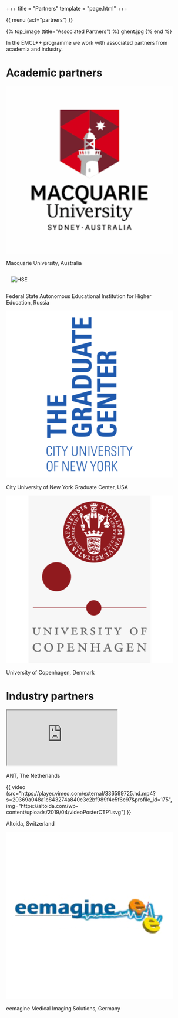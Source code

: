 +++
title = "Partners"
template = "page.html"
+++

{{ menu (act="partners") }} 


{% top_image (title="Associated Partners") %}
ghent.jpg
{% end %}


<div class="container">

In the EMCL++ programme we work with associated partners from academia and industry.

# Academic partners

<div class="card-deck" style="margin-bottom: 2em;">
	<div class="card" style="width: 90%;">
		<img class="card-img-top" src="/img/partners/macq.png" alt="Macquarie University">
		<div class="card-body">
			<p class="card-text">Macquarie University, Australia</p>
		</div>
	</div>
	<div class="card" style="width: 90%;">
		<img class="card-img-top" src="/img/partners/hse.svg" alt="HSE" style="padding: 1em 1em">
		<div class="card-body">
			<p class="card-text">Federal State Autonomous Educational Institution for Higher Education, Russia</p>
		</div>
	</div>
	<div class="card" style="width: 90%;">
		<img class="card-img-top" src="/img/partners/CUNY.png" alt="Cuny">
		<div class="card-body">
			<p class="card-text">City University of New York Graduate Center, USA</p>
		</div>
	</div>
	<div class="card" style="width: 90%;">
		<img class="card-img-top" src="/img/partners/copenhagen.png" alt="Card image cap">
		<div class="card-body">
			<p class="card-text">University of Copenhagen, Denmark</p>
		</div>
	</div>
</div>


# Industry partners


<div class="card-deck" style="margin-bottom: 2em;">
	<div class="card" style="width: 90%;">
		<div class="embed-responsive embed-responsive-16by9">
	<iframe class="embed-responsive-item" src="https://www.youtube-nocookie.com/embed/oaeP5kERyEA/maxresdefault.webp" allowfullscreen></iframe>
	</div>
		<div class="card-body">
			<p class="card-text">ANT, The Netherlands</p>
		</div>
	</div>
	<div class="card" style="width: 90%;">
		{{ video (src="https://player.vimeo.com/external/336599725.hd.mp4?s=20369a048a1c843274a840c3c2bf989f4e5f6c97&amp;profile_id=175", img="https://altoida.com/wp-content/uploads/2019/04/videoPosterCTP1.svg") }}
		<div class="card-body">
			<p class="card-text">Altoida, Switzerland</p>
		</div>
	</div>
	<div class="card" style="width: 90%;">
		<img class="card-img-top" src="/img/partners/eemagine.png" alt="eemagine">
		<div class="card-body">
			<p class="card-text">eemagine Medical Imaging Solutions, Germany</p>
		</div>
	</div>
</div>


</div>
